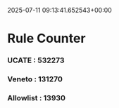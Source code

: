 2025-07-11 09:13:41.652543+00:00
# Rule Counter 
 ### UCATE : 532273

 ### Veneto : 131270

 ### Allowlist : 13930